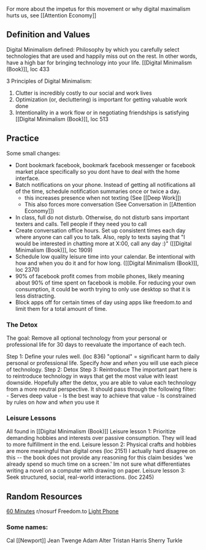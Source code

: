 For more about the impetus for this movement or why digital maximalism hurts us, see [[Attention Economy]]

## Definition and Values
Digital Minimalism defined:
	Philosophy by which you carefully select technologies that are used and happily miss out on the rest. In other words, have a high bar for bringing technology into your life.
		[[Digital Minimalism (Book)]], loc 433

3 Principles of Digital Minimalism:
1. Clutter is incredibly costly to our social and work lives
2. Optimization (or, decluttering) is important for getting valuable work done
3. Intentionality in a work flow or in negotiating friendships is satisfying
	[[Digital Minimalism (Book)]], loc 513

## Practice

Some small changes:
- Dont bookmark facebook, bookmark facebook messenger or facebook market place specifically so you dont have to deal with the home interface.
- Batch notifications on your phone. Instead of getting all notifications all of the time, schedule notification summaries once or twice a day.
	- this increases presence when not texting (See [[Deep Work]])
	- This also forces more conversation (See Conversation in [[Attention Economy]])
- In class, full do not disturb. Otherwise, do not disturb sans important texters and calls. Tell people if they need you to call
- Create conversation office hours. Set up consistent times each day where anyone can call you to talk. Also, reply to texts saying that "I would be interested in chatting more at X:00, call any day :)" ([[Digital Minimalism (Book)]], loc 1909)
- Schedule low quality leisure time into your calendar. Be intentional with how and when you do it and for how long. ([[Digital Minimalism (Book)]], loc 2370)
- 90% of facebook profit comes from mobile phones, likely meaning about 90% of time spent on facebook is mobile. For reducing your own consumption, it could be worth trying to only use desktop so that it is less distracting. 
- Block apps off for certain times of day using apps like freedom.to and limit them for a total amount of time. 
### The Detox
The goal: Remove all optional technology from your personal or professional life for 30 days to reevaluate the importance of each tech.

Step 1: Define your rules well. (loc 836)
	"optional" = significant harm to daily personal or professional life.
	Specify *how* and *when* you will use each piece of technology.
Step 2: Detox
Step 3: Reintroduce
	The important part here is to reintroduce technology in ways that get the most value with least downside. Hopefully after the detox, you are able to value each technology from a more neutral perspective. It should pass through the following filter:
		- Serves deep value
		- Is the best way to achieve that value
		- Is constrained by rules on *how* and *when* you use it

### Leisure Lessons
All found in [[Digital Minimalism (Book)]]
Leisure lesson 1: Prioritize demanding hobbies and interests over passive consumption. They will lead to more fulfillment in the end.
Leisure lesson 2: Physical crafts and hobbies are more meaningful than digital ones (loc 2151)
	I actually hard disagree on this -- the book does not provide any reasoning for this claim besides 'we already spend so much time on a screen.' Im not sure what differentiates writing a novel on a computer with drawing on paper.
Leisure lesson 3: Seek structured, social, real-world interactions. (loc 2245)
## Random Resources
[60 Minutes](https://www.cbsnews.com/news/groundbreaking-study-examines-effects-of-screen-time-on-kids-60-minutes/)
r/nosurf
Freedom.to
[Light Phone](https://www.thelightphone.com)
### Some names:
Cal [[Newport]]
Jean Twenge
Adam Alter
Tristan Harris
Sherry Turkle 